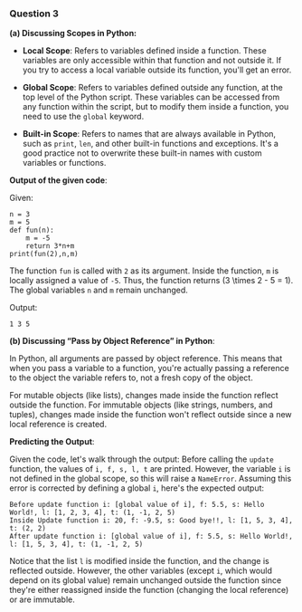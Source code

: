### Question 3

**(a) Discussing Scopes in Python:**

- **Local Scope**: Refers to variables defined inside a function. These variables are only accessible within that function and not outside it. If you try to access a local variable outside its function, you'll get an error.
  
- **Global Scope**: Refers to variables defined outside any function, at the top level of the Python script. These variables can be accessed from any function within the script, but to modify them inside a function, you need to use the `global` keyword.
  
- **Built-in Scope**: Refers to names that are always available in Python, such as `print`, `len`, and other built-in functions and exceptions. It's a good practice not to overwrite these built-in names with custom variables or functions.

**Output of the given code**:

Given:
```
n = 3
m = 5
def fun(n):
    m = -5
    return 3*n+m
print(fun(2),n,m)
```

The function `fun` is called with `2` as its argument. Inside the function, `m` is locally assigned a value of `-5`. Thus, the function returns \(3 \times 2 - 5 = 1\). The global variables `n` and `m` remain unchanged.

Output:
```
1 3 5
```

**(b) Discussing “Pass by Object Reference” in Python**:

In Python, all arguments are passed by object reference. This means that when you pass a variable to a function, you're actually passing a reference to the object the variable refers to, not a fresh copy of the object. 

For mutable objects (like lists), changes made inside the function reflect outside the function. For immutable objects (like strings, numbers, and tuples), changes made inside the function won't reflect outside since a new local reference is created.

**Predicting the Output**:

Given the code, let's walk through the output:
Before calling the `update` function, the values of `i, f, s, l, t` are printed. However, the variable `i` is not defined in the global scope, so this will raise a `NameError`. Assuming this error is corrected by defining a global `i`, here's the expected output:

```
Before update function i: [global value of i], f: 5.5, s: Hello World!, l: [1, 2, 3, 4], t: (1, -1, 2, 5)
Inside Update function i: 20, f: -9.5, s: Good bye!!, l: [1, 5, 3, 4], t: (2, 2)
After update function i: [global value of i], f: 5.5, s: Hello World!, l: [1, 5, 3, 4], t: (1, -1, 2, 5)
```

Notice that the list `l` is modified inside the function, and the change is reflected outside. However, the other variables (except `i`, which would depend on its global value) remain unchanged outside the function since they're either reassigned inside the function (changing the local reference) or are immutable.

